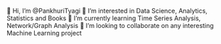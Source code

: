 👋 Hi, I’m @PankhuriTyagi
👀 I’m interested in Data Science, Analytics, Statistics and Books
🌱 I’m currently learning Time Series Analysis, Network/Graph Analysis
💞️ I’m looking to collaborate on any interesting Machine Learning project

<!---
PankhuriTyagi/PankhuriTyagi is a ✨ special ✨ repository because its `README.md` (this file) appears on your GitHub profile.
You can click the Preview link to take a look at your changes.
--->
